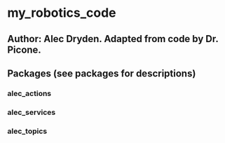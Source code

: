 
# my_robotics_code
## Author: Alec Dryden. Adapted from code by Dr. Picone.

## Packages (see packages for descriptions)

### alec_actions

### alec_services

### alec_topics

